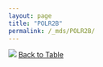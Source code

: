 ```yaml
---
layout: page
title: "POLR2B"
permalink: /_mds/POLR2B/
---
```


![](../../alns_9.28.22/aln_5HSAA082391_0.994.png?raw=true
)
[Back to Table](../../display)
